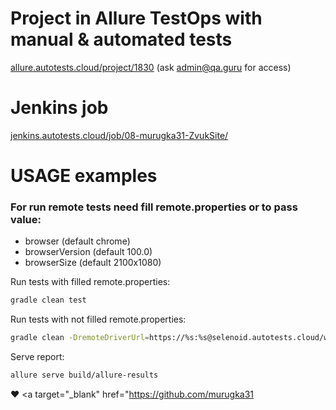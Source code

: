 # Project in Allure TestOps with manual & automated tests
<a target="_blank" href="https://allure.autotests.cloud/project/1830/">allure.autotests.cloud/project/1830</a> (ask admin@qa.guru for access)

# Jenkins job
<a target="_blank" href="https://jenkins.autotests.cloud/job/08-murugka31-ZvukSite/">jenkins.autotests.cloud/job/08-murugka31-ZvukSite/</a>

# USAGE examples

### For run remote tests need fill remote.properties or to pass value:

* browser (default chrome)
* browserVersion (default 100.0)
* browserSize (default 2100x1080)

Run tests with filled remote.properties:
```bash
gradle clean test
```

Run tests with not filled remote.properties:
```bash
gradle clean -DremoteDriverUrl=https://%s:%s@selenoid.autotests.cloud/wd/hub/ -DvideoStorage=https://selenoid.autotests.cloud/video/ -Dthreads=1 test
```

Serve report:
```bash
allure serve build/allure-results
```

:heart: <a target="_blank" href="https://github.com/murugka31</a><br/>

